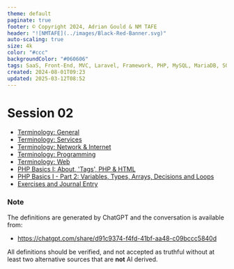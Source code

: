 ```yaml
---
theme: default
paginate: true
footer: © Copyright 2024, Adrian Gould & NM TAFE
header: "![NMTAFE](../images/Black-Red-Banner.svg)"
auto-scaling: true
size: 4k
color: "#ccc"
backgroundColor: "#060606"
tags: SaaS, Front-End, MVC, Laravel, Framework, PHP, MySQL, MariaDB, SQLite, Testing, Unit Testing, Feature Testing, PEST
created: 2024-08-01T09:23
updated: 2025-03-12T08:52
---
```

# Session 02

- [Terminology: General](../session-02/S02-Terminology-General.md)
- [Terminology: Services](session-02/S02-Terminology-X-As-A-Service.md)
- [Terminology: Network & Internet](../session-02/S02-Terminology-Network-Internet.md)
- [Terminology: Programming](../session-02/S02-Terminology-Programming.md)
- [Terminology: Web](../session-02/S02-Terminology-Web.md)
- [PHP Basics I: About, 'Tags', PHP & HTML](../session-02/S02-PHP-Basics-I.md)
- [PHP Basics I - Part 2: Variables, Types, Arrays, Decisions and Loops](S02-PHP-Basics-I-Part-2.md)
- [Exercises and Journal Entry](../session-02/S02-Exercises-and-Journal-Entry.md)

### Note

The definitions are generated by ChatGPT and the conversation is available from:

- https://chatgpt.com/share/d91c9374-f4fd-41bf-aa48-c09bccc5840d

All definitions should be verified, and not accepted as truthful without at least two alternative sources that are **not** AI derived.

